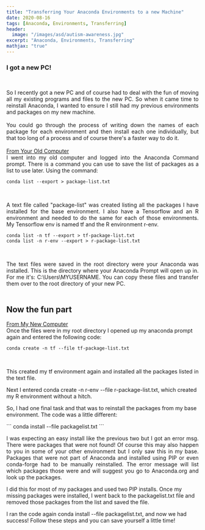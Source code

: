 ```yaml
---
title: "Transferring Your Anaconda Environments to a new Machine"
date: 2020-08-16
tags: [Anaconda, Environments, Transferring]
header:
  image: "/images/asd/autism-awareness.jpg"
excerpt: "Anaconda, Environments, Transferring"
mathjax: "true"
---
```


### I got a new PC!
<br>
<p align="justify">
So I recently got a new PC and of course had to deal with the fun of moving all my existing programs and files to the new PC. So when it came time to reinstall Anaconda, I wanted to ensure I still had my previous environments and packages on my new machine.
<br>
<br>
You could go through the process of writing down the names of each package for each environment and then install each one individually, but that too long of a process and of course there's a faster way to do it.
<br>
<br>
<u>From Your Old Computer</u>
<br>
I went into my old computer and logged into the Anaconda Command prompt. There is a command you can use to save the list of packages as a list to use later. Using the command:
</p>

```
conda list --export > package-list.txt
```
<br>
<p align="justify">
A text file called "package-list" was created listing all the packages I have installed for the base environment. I also have a Tensorflow and an R environment and needed to do the same for each of those environments. My Tensorflow env is named tf and the R environment r-env.
</p>

```
conda list -n tf --export > tf-package-list.txt
conda list -n r-env --export > r-package-list.txt
```
<br>
<p align="justify">
The text files were saved in the root directory were your Anaconda was installed. This is the directory where your Anaconda Prompt will open up in. For me it's: C:\Users\MYUSERNAME. You can copy these files and transfer them over to the root directory of your new PC.
<br>
<br>


## Now the fun part
<u>From My New Computer</u>
<br>
Once the files were in my root directory I opened up my anaconda prompt again and entered the following code:
</p>

```
conda create -n tf --file tf-package-list.txt
```
<br>
<p align="justify">
This created my tf environment again and installed all the packages listed in the text file.

Next I entered conda create -n r-env --file r-package-list.txt, which created my R environment without a hitch.

So, I had one final task and that was to reinstall the packages from my base environment. The code was a little different:
</p>
```
conda install --file packagelist.txt
```
<br>
<p align="justify">
I was expecting an easy install like the previous two but I got an error msg. There were packages that were not found! Of course this may also happen to you in some of your other environment but I only saw this in my base. Packages that were not part of Anaconda and installed using PIP or even conda-forge had to be manually reinstalled. The error message will list which packages those were and will suggest you go to Anaconda.org and look up the packages.

I did this for most of my packages and used two PIP installs. Once my missing packages were installed, I went back to the packagelist.txt file and removed those packages from the list and saved the file.

I ran the code again conda install --file packagelist.txt, and now we had success! Follow these steps and you can save yourself a little time!
</p>
